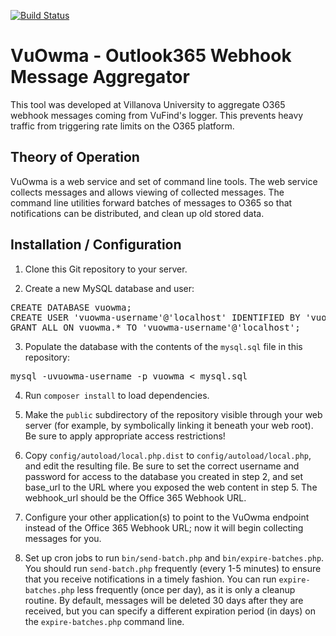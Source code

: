 [![Build Status](https://travis-ci.com/FalveyLibraryTechnology/VuOwma.svg?branch=dev)](https://travis-ci.com/FalveyLibraryTechnology/VuOwma)

# VuOwma - Outlook365 Webhook Message Aggregator

This tool was developed at Villanova University to aggregate O365 webhook messages coming from VuFind's logger. This prevents heavy traffic from triggering rate limits on the O365 platform.

## Theory of Operation

VuOwma is a web service and set of command line tools. The web service collects messages and
allows viewing of collected messages. The command line utilities forward batches of messages
to O365 so that notifications can be distributed, and clean up old stored data.

## Installation / Configuration

1. Clone this Git repository to your server.

2. Create a new MySQL database and user:

<pre>
CREATE DATABASE vuowma;
CREATE USER 'vuowma-username'@'localhost' IDENTIFIED BY 'vuowma-password';
GRANT ALL ON vuowma.* TO 'vuowma-username'@'localhost';
</pre>

3. Populate the database with the contents of the `mysql.sql` file in this repository:

<pre>
mysql -uvuowma-username -p vuowma &lt; mysql.sql
</pre>

4. Run `composer install` to load dependencies.

5. Make the `public` subdirectory of the repository visible through your web server
(for example, by symbolically linking it beneath your web root). Be sure to apply
appropriate access restrictions!

6. Copy `config/autoload/local.php.dist` to `config/autoload/local.php`, and edit the
resulting file. Be sure to set the correct username and password for access to the
database you created in step 2, and set base_url to the URL where you exposed the
web content in step 5. The webhook_url should be the Office 365 Webhook URL.

7. Configure your other application(s) to point to the VuOwma endpoint instead of
the Office 365 Webhook URL; now it will begin collecting messages for you.

8. Set up cron jobs to run `bin/send-batch.php` and `bin/expire-batches.php`. You should
run `send-batch.php` frequently (every 1-5 minutes) to ensure that you receive notifications
in a timely fashion. You can run `expire-batches.php` less frequently (once per day),
as it is only a cleanup routine. By default, messages will be deleted 30 days after they
are received, but you can specify a different expiration period (in days) on the
`expire-batches.php` command line.
